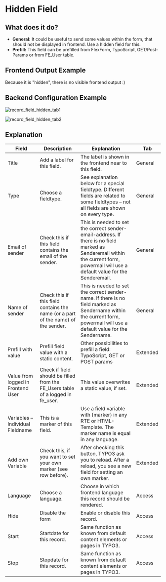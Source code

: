 # Hidden Field

## What does it do?

- **General:** It could be useful to send some values within the form, that should not be displayed in frontend. Use a hidden field for this.
- **Prefill:** This field can be prefilled from FlexForm, TypoScript, GET/Post-Params or from FE_User table.

## Frontend Output Example

Because it is "hidden", there is no visible frontend output :)

## Backend Configuration Example

![record_field_hidden_tab1](../Images/record_field_hidden_tab1.png)

![record_field_hidden_tab2](../Images/record_field_hidden_tab2.png)

## Explanation

| Field                              | Description                                                                       | Explanation                                                                                                                                                                           | Tab      |
|------------------------------------|-----------------------------------------------------------------------------------|---------------------------------------------------------------------------------------------------------------------------------------------------------------------------------------|----------|
| Title                              | Add a label for this field.                                                       | The label is shown in the frontend near to this field.                                                                                                                                | General  |
| Type                               | Choose a fieldtype.                                                               | See explanation below for a special fieldtype. Different fields are  related to some fieldtypes – not all fields are shown on every type.                                             | General  |
| Email of sender                    | Check this if this field contains the email of the sender.                        | This is needed to set the correct sender-email-address. If there is no  field marked as Senderemail within the current form, powermail will use a  default value for the Senderemail. | General  |
| Name of sender                     | Check this if this field contains the name (or a part of the name) of the sender. | This is needed to set the correct sender-name. If there is no field  marked as Sendername within the current form, powermail will use a  default value for the Sendername.            | General  |
| Prefill with value                 | Prefill field value with a static content.                                        | Other possibilities to prefill a field: TypoScript, GET or POST params                                                                                                                | Extended |
| Value from logged in Frontend User | Check if field should be filled from the FE_Users table of a logged in fe_user.   | This value overwrites a static value, if set.                                                                                                                                         | Extended |
| Variables – Individual Fieldname   | This is a marker of this field.                                                   | Use a field variable with {marker} in any RTE or HTML-Template. The marker name is equal in any language.                                                                             | Extended |
| Add own Variable                   | Check this, if you want to set your own marker (see row before).                  | After checking this button, TYPO3 ask you to reload. After a reload, you see a new field for setting an own marker.                                                                   | Extended |
| Language                           | Choose a language.                                                                | Choose in which frontend language this record should be rendered.                                                                                                                     | Access   |
| Hide                               | Disable the form                                                                  | Enable or disable this record.                                                                                                                                                        | Access   |
| Start                              | Startdate for this record.                                                        | Same function as known from default content elements or pages in TYPO3.                                                                                                               | Access   |
| Stop                               | Stopdate for this record.                                                         | Same function as known from default content elements or pages in TYPO3.                                                                                                               | Access   |
